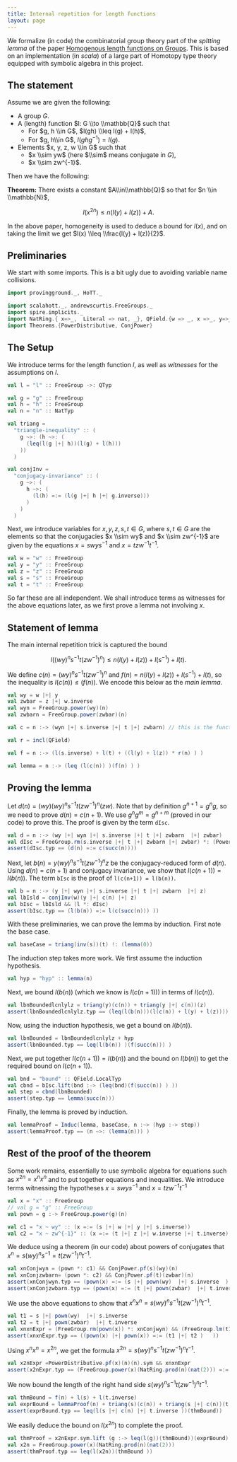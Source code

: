```yaml
---
title: Internal repetition for length functions
layout: page
---
```


We formalize (in code) the combinatorial group theory part of the _spltting lemma_ of the paper [Homogenous length functions on Groups](https://arxiv.org/abs/1801.03908). This is based on an implementation (in _scala_) of a large part of Homotopy type theory equipped with symbolic algebra in this project.

## The statement

Assume we are given the following:

* A group $G$.
* A (length) function $l: G \\to \\mathbb{Q}$ such that
  - For $g, h \\in G$, $l(gh) \\leq l(g) + l(h)$,
  - For $g, h\\in G$, $l(ghg^{-1}) = l(g$).
* Elements $x, y, z, w \\in G$ such that
  - $x \\sim yw$ (here $\\sim$ means conjugate in $G$),
  - $x \\sim zw^{-1}$.

Then we have the following:

__Theorem:__ There exists a constant $A\\in\\mathbb{Q}$ so that for $n \\in \\mathbb{N}$,

$$l(x^{2n}) \leq n(l(y) + l(z)) +A.$$

In the above paper, homogeneity is used to deduce a bound for $l(x)$, and on taking the limit we get $l(x) \\leq \\frac{l(y) + l(z)}{2}$.


## Preliminaries

We start with some imports. This is a bit ugly due to avoiding variable name collisions.

```scala mdoc
import provingground._, HoTT._

import scalahott._, andrewscurtis.FreeGroups._
import spire.implicits._
import NatRing.{ x=>_,  Literal => nat, _}, QField.{w => _, x =>_, y=>_, z=>_, Literal => rat, _}, FreeGroup.{Literal => elem, _}
import Theorems.{PowerDistributive, ConjPower}
```

## The Setup

We introduce terms for the length function $l$, as well as _witnesses_ for the assumptions on $l$.

```scala mdoc
val l = "l" :: FreeGroup ->: QTyp

val g = "g" :: FreeGroup
val h = "h" :: FreeGroup
val n = "n" :: NatTyp

val triang =
  "triangle-inequality" :: (
    g ~>: (h ~>: (
      (leq(l(g |+| h))(l(g) + l(h)))
    ))
  )

val conjInv =
  "conjugacy-invariance" :: (
    g ~>: (
      h ~>: (
        (l(h) =:= (l(g |+| h |+| g.inverse)))
      )
    )
  )

```

Next, we introduce variables for $x, y, z, s, t \in G$, where $s, t \in G$ are the elements so that the conjugacies $x \\sim wy$ and $x \\sim zw^{-1}$ are given by the equations  $x = swys^{-1}$ and $x = tzw^{-1}t^{-1}$.  

```scala mdoc
val w = "w" :: FreeGroup
val y = "y" :: FreeGroup
val z = "z" :: FreeGroup
val s = "s" :: FreeGroup
val t = "t" :: FreeGroup
```

So far these are all independent. We shall introduce terms as witnesses for the above equations later, as we first prove a lemma not involving $x$.

## Statement of lemma

The main internal repetition trick is captured the bound

$$l((wy)^ns^{-1}t(zw^{-1})^n)\leq n(l(y) + l(z)) + l(s^{-1}) + l(t).$$

We define $c(n) = (wy)^ns^{-1}t(zw^{-1})^n$ and $f(n) = n(l(y) + l(z)) + l(s^{-1}) + l(t)$, so the inequality is $l(c(n))\leq(f(n))$. We encode this  below as the _main lemma_.


```scala mdoc
val wy = w |+| y
val zwbar = z |+| w.inverse
val wyn = FreeGroup.power(wy)(n)
val zwbarn = FreeGroup.power(zwbar)(n)

val c = n :-> (wyn |+| s.inverse |+| t |+| zwbarn) // this is the function we have to bound.

val r = incl(QField)

val f = n :-> (l(s.inverse) + l(t) + ((l(y) + l(z)) * r(n) ) )

val lemma = n :-> (leq (l(c(n)) )(f(n) ) )
```

## Proving the lemma

Let $d(n) = (wy)(wy)^ns^{-1}t(zw^{-1})^n(zw)$. Note that by definition $g^{n+1} = g^n g$, so we need to prove $d(n) = c(n+1)$.
We use $g^ng^m = g^{n+m}$ (proved in our code) to prove this. The proof is given by the term `dIsc`.

```scala mdoc
val d = n :-> (wy |+| wyn |+| s.inverse |+| t |+| zwbarn  |+| zwbar)
val dIsc = FreeGroup.rm(s.inverse |+| t |+| zwbarn |+| zwbar) *: (PowerDistributive.pf(wy)(nat(1))(n))
assert(dIsc.typ == (d(n) =:= c(succ(n))))
```

Next, let $b(n) = y(wy)^ns^{-1}t(zw^{-1})^nz$ be the conjugacy-reduced form of $d(n)$. Using $d(n) = c(n+1)$ and conjugacy invariance, we show that $l(c(n+1)) = l(b(n))$. The term `bIsc` is the proof of `l(c(n+1)) = l(b(n))`.

```scala mdoc
val b = n :-> (y |+| wyn |+| s.inverse |+| t |+| zwbarn  |+| z)
val lbIsld = conjInv(w)(y |+| c(n) |+| z)
val bIsc = lbIsld && (l *: dIsc)
assert(bIsc.typ == (l(b(n)) =:= l(c(succ(n))) ))
```

With these preliminaries, we can prove the lemma by induction. First note the base case.

```scala mdoc
val baseCase = triang(inv(s))(t) !: (lemma(0))
```

The induction step takes more work.
We first assume the induction hypothesis.

```scala mdoc
val hyp = "hyp" :: lemma(n)
```

Next, we bound $l(b(n))$ (which we know is $l(c(n+ 1)))$ in terms of $l(c(n))$.

```scala mdoc
val lbnBoundedlcnlylz = triang(y)(c(n)) + triang(y |+| c(n))(z)
assert(lbnBoundedlcnlylz.typ == (leq(l(b(n)))(l(c(n)) + l(y) + l(z))))
```
Now, using the induction hypothesis, we get a bound on $l(b(n))$.

```scala mdoc
val lbnBounded = lbnBoundedlcnlylz + hyp
assert(lbnBounded.typ == leq(l(b(n)) )(f(succ(n))) )
```

Next, we put together $l(c(n+1)) = l(b(n))$ and the bound on $l(b(n))$ to get the required bound on $l(c(n+1))$.

```scala mdoc
val bnd = "bound" :: QField.LocalTyp
val cbnd = bIsc.lift(bnd :-> (leq(bnd)(f(succ(n)) ) ))
val step = cbnd(lbnBounded)
assert(step.typ == lemma(succ(n)))
```

Finally, the lemma is proved by induction.

```scala mdoc
val lemmaProof = Induc(lemma, baseCase, n :~> (hyp :-> step))
assert(lemmaProof.typ == (n ~>: (lemma(n))) )
```

## Rest of the proof of the theorem

Some work remains, essentially to use symbolic algebra for equations such as $x^{2n} = x^nx^n$
and to put together equations and inequalities. We introduce terms witnessing the hypotheses $x=swys^{-1}$ and $x=tzw^{-1}t^{-1}$

```scala mdoc
val x = "x" :: FreeGroup
// val g = "g" :: FreeGroup
val pown = g :-> FreeGroup.power(g)(n)

val c1 = "x ~ wy" :: (x =:= (s |+| w |+| y |+| s.inverse))
val c2 = "x ~ zw^{-1}" :: (x =:= (t |+| z |+| w.inverse |+| t.inverse))
```

We deduce using a theorem (in our code) about powers of conjugates that $x^n = s(wy)^ns^{-1} = t(zw^{-1})^nt^{-1}$.
```scala mdoc
val xnConjwyn = (pown *: c1) && ConjPower.pf(s)(wy)(n)
val xnConjzwbarn= (pown *: c2) && ConjPower.pf(t)(zwbar)(n)
assert(xnConjwyn.typ == (pown(x) =:= (s |+| pown(wy)  |+| s.inverse  ) ) )
assert(xnConjzwbarn.typ == (pown(x) =:= (t |+| pown(zwbar)  |+| t.inverse  ) ) )
```

We use the above equations to show that $x^nx^n = s(wy)^ns^{-1}t(zw^{-1})^nt^{-1}$.
```scala mdoc
val t1 = s |+| pown(wy)  |+| s.inverse
val t2 = t |+| pown(zwbar)  |+| t.inverse
val xnxnExpr = (FreeGroup.rm(pown(x)) *: xnConjwyn) && (FreeGroup.lm(t1) *: xnConjzwbarn)
assert(xnxnExpr.typ == ((pown(x) |+| pown(x)) =:= (t1 |+| t2 )   ))
```

Using $x^nx^n = x^{2n}$, we get the formula $x^{2n} = s(wy)^ns^{-1}t(zw^{-1})^nt^{-1}$.
```scala mdoc
val x2nExpr =PowerDistributive.pf(x)(n)(n).sym && xnxnExpr
assert(x2nExpr.typ == (FreeGroup.power(x)(NatRing.prod(n)(nat(2))) =:= (s |+| c(n) |+| t.inverse)))
```

We now bound the length of the right hand side $s(wy)^ns^{-1}t(zw^{-1})^nt^{-1}$.

```scala mdoc
val thmBound = f(n) + l(s) + l(t.inverse)
val exprBound = lemmaProof(n) + triang(s)(c(n)) + triang(s |+| c(n))(t.inverse)
assert(exprBound.typ == leq(l(s |+| c(n) |+| t.inverse ))(thmBound))
```

We easily deduce the bound on $l(x^{2n})$ to complete the proof.

```scala mdoc
val thmProof = x2nExpr.sym.lift (g :-> leq(l(g))(thmBound))(exprBound)
val x2n = FreeGroup.power(x)(NatRing.prod(n)(nat(2)))
assert(thmProof.typ == leq(l(x2n))(thmBound ))

```
